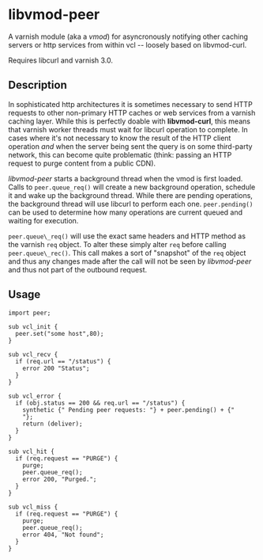 libvmod-peer
============
A varnish module (aka a _vmod_) for asyncronously notifying other caching
servers or http services from within vcl -- loosely based on libvmod-curl.

Requires libcurl and varnish 3.0.

Description
-----------
In sophisticated http architectures it is sometimes necessary to send HTTP
requests to other non-primary HTTP caches or web services from a varnish
caching layer. While this is perfectly doable with **libvmod-curl**, this
means that varnish worker threads must wait for libcurl operation to complete.
In cases where it's not necessary to know the result of the HTTP client
operation _and_ when the server being sent the query is on some third-party
network, this can become quite problematic (think: passing an HTTP request to
purge content from a public CDN).

*libvmod-peer* starts a background thread when the vmod is first loaded. Calls
to ``peer.queue_req()`` will create a new background operation, schedule it
and wake up the background thread. While there are pending operations, the
background thread will use libcurl to perform each one.  ``peer.pending()``
can be used to determine how many operations are current queued and waiting
for execution.

``peer.queue\_req()`` will use the exact same headers and HTTP method as
the varnish `req` object. To alter these simply alter `req` before calling
``peer.queue\_rec()``. This call makes a sort of "snapshot" of the `req`
object and thus any changes made after the call will not be seen by
*libvmod-peer* and thus not part of the outbound request.

Usage
-----

    import peer;

    sub vcl_init {
      peer.set("some host",80);
    }

    sub vcl_recv {
      if (req.url == "/status") {
        error 200 "Status";
      }
    }

    sub vcl_error {
      if (obj.status == 200 && req.url == "/status") {
        synthetic {" Pending peer requests: "} + peer.pending() + {"
        "};
        return (deliver);
      }
    }

    sub vcl_hit {
      if (req.request == "PURGE") {
        purge;
        peer.queue_req();
        error 200, "Purged.";
      }
    }

    sub vcl_miss {
      if (req.request == "PURGE") {
        purge;
        peer.queue_req();
        error 404, "Not found";
      }
    }
